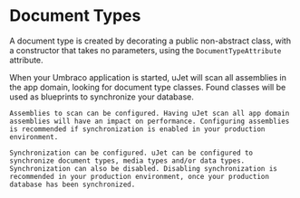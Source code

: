 # Document Types

A document type is created by decorating a public non-abstract class, with a constructor that takes no parameters, using the `DocumentTypeAttribute` attribute.

When your Umbraco application is started, uJet will scan all assemblies in the app domain, looking for document type classes. Found classes will be used as blueprints to synchronize your database.

    Assemblies to scan can be configured. Having uJet scan all app domain assemblies will have an impact on performance. Configuring assemblies is recommended if synchronization is enabled in your production environment.

    Synchronization can be configured. uJet can be configured to synchronize document types, media types and/or data types. Synchronization can also be disabled. Disabling synchronization is recommended in your production environment, once your production database has been synchronized.